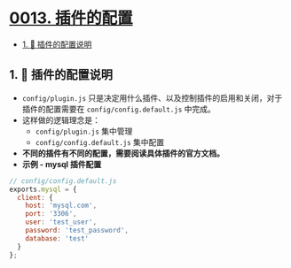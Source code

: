 # [0013. 插件的配置](https://github.com/Tdahuyou/TNotes.egg/tree/main/notes/0013.%20%E6%8F%92%E4%BB%B6%E7%9A%84%E9%85%8D%E7%BD%AE)

<!-- region:toc -->
- [1. 📒 插件的配置说明](#1--插件的配置说明)
<!-- endregion:toc -->

## 1. 📒 插件的配置说明

- `config/plugin.js` 只是决定用什么插件、以及控制插件的启用和关闭，对于插件的配置需要在 `config/config.default.js` 中完成。
- 这样做的逻辑理念是：
  - `config/plugin.js` 集中管理
  - `config/config.default.js` 集中配置
- **不同的插件有不同的配置，需要阅读具体插件的官方文档。**
- **示例 - mysql 插件配置**

```js
// config/config.default.js
exports.mysql = {
  client: {
    host: 'mysql.com',
    port: '3306',
    user: 'test_user',
    password: 'test_password',
    database: 'test'
  }
};
```